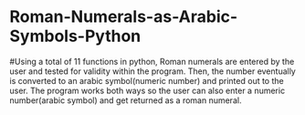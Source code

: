 # Roman-Numerals-as-Arabic-Symbols-Python

#Using a total of 11 functions in python, Roman numerals are entered by the user and tested for validity within the program. Then, the number eventually is converted to an arabic symbol(numeric number) and printed out to the user. The program works both ways so the user can also enter a numeric number(arabic symbol) and get returned as a roman numeral.
